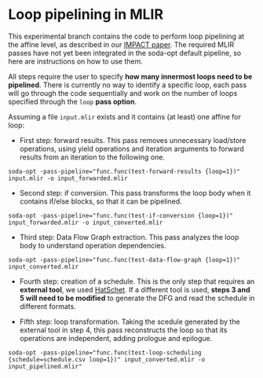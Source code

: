# Loop pipelining in MLIR

This experimental branch contains the code to perform loop pipelining at the affine level, as described in our [IMPACT paper](https://acohen.gitlabpages.inria.fr/impact/impact2022/papers/paper1.pdf). The required MLIR passes have not yet been integrated in the soda-opt default pipeline, so here are instructions on how to use them.

All steps require the user to specify **how many innermost loops need to be pipelined**. There is currently no way to identify a specific loop, each pass will go through the code sequentially and work on the number of loops specified through the `loop` **pass option**.

Assuming a file `input.mlir` exists and it contains (at least) one affine for loop:

* First step: forward results. This pass removes unnecessary load/store operations, using yield operations and iteration arguments to forward results from an iteration to the following one.

`soda-opt -pass-pipeline="func.func(test-forward-results {loop=1})" input.mlir -o input_forwarded.mlir`

* Second step: if conversion. This pass transforms the loop body when it contains if/else blocks, so that it can be pipelined.

`soda-opt -pass-pipeline="func.func(test-if-conversion {loop=1})" input_forwarded.mlir -o input_converted.mlir`

* Third step: Data Flow Graph extraction. This pass analyzes the loop body to understand operation dependencies.

`soda-opt -pass-pipeline="func.func(test-data-flow-graph {loop=1})" input_converted.mlir`

* Fourth step: creation of a schedule. This is the only step that requires an **external tool**, we used [HatSchet](https://www.esa.informatik.tu-darmstadt.de/assets/publications/materials/2018/HatScheT.pdf). If a different tool is used, **steps 3 and 5 will need to be modified** to generate the DFG and read the schedule in different formats.

* Fifth step: loop transformation. Taking the scedule generated by the external tool in step 4, this pass reconstructs the loop so that its operations are independent, adding prologue and epilogue.

`soda-opt -pass-pipeline="func.func(test-loop-scheduling {schedule=schedule.csv loop=1})" input_converted.mlir -o input_pipelined.mlir"`